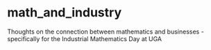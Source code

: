 # math_and_industry
Thoughts on the connection between mathematics and businesses - specifically for the Industrial Mathematics Day at UGA
